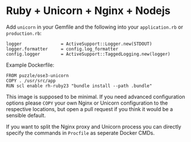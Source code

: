 # Ruby + Unicorn + Nginx + Nodejs

Add `unicorn` in your Gemfile and the following into your `application.rb` or `production.rb`:

```
logger               = ActiveSupport::Logger.new(STDOUT)
logger.formatter     = config.log_formatter
config.logger        = ActiveSupport::TaggedLogging.new(logger)
```

Example Dockerfile:

```
FROM puzzle/ose3-unicorn
COPY . /usr/src/app
RUN scl enable rh-ruby23 "bundle install --path .bundle"
```

This image is supposed to be minimal. If you need advanced configuration options please `COPY` your own Nginx or Unicorn configuration to the respective locations, but open a pull request if you think it would be a sensible default.

If you want to split the Nginx proxy and Unicorn process you can directly specify the commands in `Procfile` as seperate Docker CMDs.
